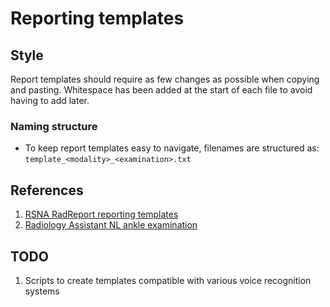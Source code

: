 <!--
SPDX-FileCopyrightText: Mark Thurston

SPDX-License-Identifier: Apache-2.0
-->
# Reporting templates

## Style

Report templates should require as few changes as possible when copying and pasting. Whitespace has been added at the start of each file to avoid having to add later.

### Naming structure

* To keep report templates easy to navigate, filenames are structured as:
`template_<modality>_<examination>.txt`

## References

1. [RSNA RadReport reporting
   templates](https://www.rsna.org/practice-tools/data-tools-and-standards/radreport-reporting-templates)
1. [Radiology Assistant NL ankle
   examination](https://radiologyassistant.nl/musculoskeletal/ankle/mri-examination)

## TODO

1. Scripts to create templates compatible with various voice recognition
   systems

